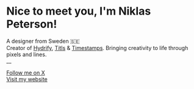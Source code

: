 # Nice to meet you, I'm Niklas Peterson!
A designer from Sweden 🇸🇪<br/>
Creator of [Hydrify](https://hydrify.app), [Titls](https://apps.apple.com/app/titls/id1579078964) & [Timestamps](https://timestamps.app). Bringing creativity to life through pixels and lines.<br/>
__

[Follow me on X](https://x.com/niklas_peterson) <br />
[Visit my website](https://niklaspeterson.com/)
